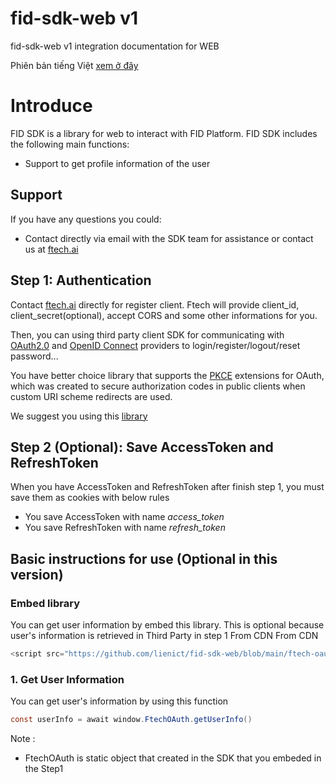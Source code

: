 # fid-sdk-web v1
fid-sdk-web v1 integration documentation for WEB

Phiên bản tiếng Việt [xem ở đây](./README-vi.md)

# Introduce
FID SDK is a library for web to interact with FID Platform. FID SDK includes the following main functions:
- Support to get profile information of the user

## Support
If you have any questions you could:

- Contact directly via email with the SDK team for assistance or contact us at [ftech.ai](https://ftech.ai/)

## Step 1: Authentication
Contact [ftech.ai](https://ftech.ai/) directly for register client. Ftech will provide client_id, client_secret(optional), accept CORS and some other informations for you.

Then, you can using third party client SDK for communicating with [OAuth2.0](https://datatracker.ietf.org/doc/html/rfc6749) and [OpenID Connect](https://openid.net/specs/openid-connect-core-1_0.html) providers to login/register/logout/reset password...

You have better choice library that supports the [PKCE](https://datatracker.ietf.org/doc/html/rfc7636) extensions for OAuth, which was created to secure authorization codes in public clients when custom URI scheme redirects are used.

We suggest you using this [library](https://github.com/IdentityModel/oidc-client-js)

## Step 2 (Optional): Save AccessToken and RefreshToken
When you have AccessToken and RefreshToken after finish step 1, you must save them as cookies with below rules

- You save AccessToken with name *access_token*
- You save RefreshToken with name *refresh_token*

## Basic instructions for use (Optional in this version)
### Embed library
You can get user information by embed this library. This is optional because user's information is retrieved in Third Party in step 1 From CDN
From CDN
```java
<script src="https://github.com/lienict/fid-sdk-web/blob/main/ftech-oauth.min.js"></script>
```
### 1. Get User Information
You can get user's information by using this function

```java
const userInfo = await window.FtechOAuth.getUserInfo()
```

Note : 
- FtechOAuth is static object that created in the SDK that you embeded in the Step1
